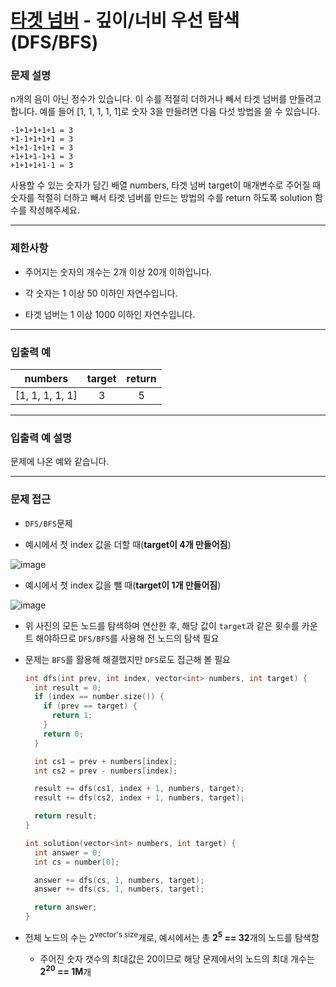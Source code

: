 # [타겟 넘버](https://programmers.co.kr/learn/courses/30/lessons/43165) - 깊이/너비 우선 탐색(DFS/BFS)

### 문제 설명

n개의 음이 아닌 정수가 있습니다. 이 수를 적절히 더하거나 빼서 타겟 넘버를 만들려고 합니다. 예를 들어 [1, 1, 1, 1, 1]로 숫자 3을 만들려면 다음 다섯 방법을 쓸 수 있습니다.

    -1+1+1+1+1 = 3
    +1-1+1+1+1 = 3
    +1+1-1+1+1 = 3
    +1+1+1-1+1 = 3
    +1+1+1+1-1 = 3

사용할 수 있는 숫자가 담긴 배열 numbers, 타겟 넘버 target이 매개변수로 주어질 때 숫자를 적절히 더하고 빼서 타겟 넘버를 만드는 방법의 수를 return 하도록 solution 함수를 작성해주세요.

---

### 제한사항

  - 주어지는 숫자의 개수는 2개 이상 20개 이하입니다.

  - 각 숫자는 1 이상 50 이하인 자연수입니다.

  - 타겟 넘버는 1 이상 1000 이하인 자연수입니다.

---

### 입출력 예

|     numbers     | target | return |
| :-------------: | :----: | :----: |
| [1, 1, 1, 1, 1] |   3    |   5    |

---

### 입출력 예 설명

문제에 나온 예와 같습니다.

---

### 문제 접근

  - `DFS/BFS`문제

  - 예시에서 첫 index 값을 더할 때(**target이 4개 만들어짐**)

![image](https://user-images.githubusercontent.com/24904962/126047123-8510be05-15a9-4fbf-a097-e340127b0e9c.png)

  - 예시에서 첫 index 값을 뺄 때(**target이 1개 만들어짐**)

![image](https://user-images.githubusercontent.com/24904962/126047157-f92c8a5f-1d5a-4cdb-89e7-2a3e52a01476.png)

  - 위 사진의 모든 노드를 탐색하며 연산한 후, 해당 값이 `target`과 같은 횟수를 카운트 해야하므로 `DFS/BFS`를 사용해 전 노드의 탐색 필요

  - 문제는 `BFS`를 활용해 해결했지만 `DFS`로도 접근해 볼 필요

    ```cpp
    int dfs(int prev, int index, vector<int> numbers, int target) {
      int result = 0;
      if (index == number.size()) {
        if (prev == target) {
          return 1;
        }
        return 0;
      }

      int cs1 = prev + numbers[index];
      int cs2 = prev - numbers[index];

      result += dfs(cs1, index + 1, numbers, target);
      result += dfs(cs2, index + 1, numbers, target);

      return result;
    }

    int solution(vector<int> numbers, int target) {
      int answer = 0;
      int cs = number[0];

      answer += dfs(cs, 1, numbers, target);
      answer += dfs(cs, 1, numbers, target);

      return answer;
    }
    ```

  - 전체 노드의 수는 2<sup>vector's size</sup>개로, 예시에서는 총 **2<sup>5</sup> == 32**개의 노드를 탐색함

    - 주어진 숫자 갯수의 최대값은 20이므로 해당 문제에서의 노드의 최대 개수는 **2<sup>20</sup> == 1M**개